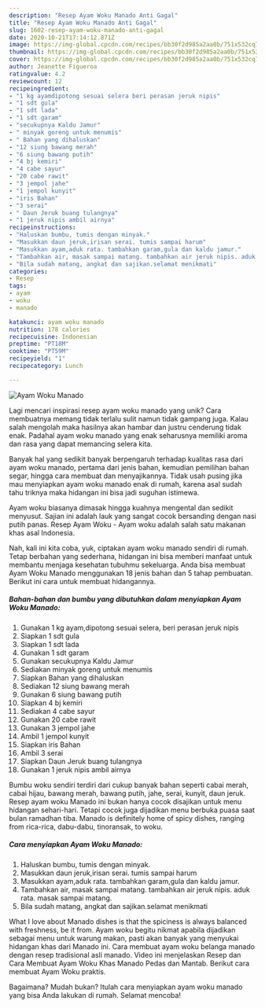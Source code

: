 ```yaml
---
description: "Resep Ayam Woku Manado Anti Gagal"
title: "Resep Ayam Woku Manado Anti Gagal"
slug: 1602-resep-ayam-woku-manado-anti-gagal
date: 2020-10-21T17:14:12.871Z
image: https://img-global.cpcdn.com/recipes/bb30f2d985a2aa0b/751x532cq70/ayam-woku-manado-foto-resep-utama.jpg
thumbnail: https://img-global.cpcdn.com/recipes/bb30f2d985a2aa0b/751x532cq70/ayam-woku-manado-foto-resep-utama.jpg
cover: https://img-global.cpcdn.com/recipes/bb30f2d985a2aa0b/751x532cq70/ayam-woku-manado-foto-resep-utama.jpg
author: Jeanette Figueroa
ratingvalue: 4.2
reviewcount: 12
recipeingredient:
- "1 kg ayamdipotong sesuai selera beri perasan jeruk nipis"
- "1 sdt gula"
- "1 sdt lada"
- "1 sdt garam"
- "secukupnya Kaldu Jamur"
- " minyak goreng untuk menumis"
- " Bahan yang dihaluskan"
- "12 siung bawang merah"
- "6 siung bawang putih"
- "4 bj kemiri"
- "4 cabe sayur"
- "20 cabe rawit"
- "3 jempol jahe"
- "1 jempol kunyit"
- "iris Bahan"
- "3 serai"
- " Daun Jeruk buang tulangnya"
- "1 jeruk nipis ambil airnya"
recipeinstructions:
- "Haluskan bumbu, tumis dengan minyak."
- "Masukkan daun jeruk,irisan serai. tumis sampai harum"
- "Masukkan ayam,aduk rata. tambahkan garam,gula dan kaldu jamur."
- "Tambahkan air, masak sampai matang. tambahkan air jeruk nipis. aduk rata. masak sampai matang."
- "Bila sudah matang, angkat dan sajikan.selamat menikmati"
categories:
- Resep
tags:
- ayam
- woku
- manado

katakunci: ayam woku manado 
nutrition: 178 calories
recipecuisine: Indonesian
preptime: "PT18M"
cooktime: "PT59M"
recipeyield: "1"
recipecategory: Lunch

---
```



![Ayam Woku Manado](https://img-global.cpcdn.com/recipes/bb30f2d985a2aa0b/751x532cq70/ayam-woku-manado-foto-resep-utama.jpg)

Lagi mencari inspirasi resep ayam woku manado yang unik? Cara membuatnya memang tidak terlalu sulit namun tidak gampang juga. Kalau salah mengolah maka hasilnya akan hambar dan justru cenderung tidak enak. Padahal ayam woku manado yang enak seharusnya memiliki aroma dan rasa yang dapat memancing selera kita.

Banyak hal yang sedikit banyak berpengaruh terhadap kualitas rasa dari ayam woku manado, pertama dari jenis bahan, kemudian pemilihan bahan segar, hingga cara membuat dan menyajikannya. Tidak usah pusing jika mau menyiapkan ayam woku manado enak di rumah, karena asal sudah tahu triknya maka hidangan ini bisa jadi suguhan istimewa.

Ayam woku biasanya dimasak hingga kuahnya mengental dan sedikit menyusut. Sajian ini adalah lauk yang sangat cocok bersanding dengan nasi putih panas. Resep Ayam Woku - Ayam woku adalah salah satu makanan khas asal Indonesia.


Nah, kali ini kita coba, yuk, ciptakan ayam woku manado sendiri di rumah. Tetap berbahan yang sederhana, hidangan ini bisa memberi manfaat untuk membantu menjaga kesehatan tubuhmu sekeluarga. Anda bisa membuat Ayam Woku Manado menggunakan 18 jenis bahan dan 5 tahap pembuatan. Berikut ini cara untuk membuat hidangannya.

<!--inarticleads1-->

##### Bahan-bahan dan bumbu yang dibutuhkan dalam menyiapkan Ayam Woku Manado:

1. Gunakan 1 kg ayam,dipotong sesuai selera, beri perasan jeruk nipis
1. Siapkan 1 sdt gula
1. Siapkan 1 sdt lada
1. Gunakan 1 sdt garam
1. Gunakan secukupnya Kaldu Jamur
1. Sediakan  minyak goreng untuk menumis
1. Siapkan  Bahan yang dihaluskan
1. Sediakan 12 siung bawang merah
1. Gunakan 6 siung bawang putih
1. Siapkan 4 bj kemiri
1. Sediakan 4 cabe sayur
1. Gunakan 20 cabe rawit
1. Gunakan 3 jempol jahe
1. Ambil 1 jempol kunyit
1. Siapkan iris Bahan
1. Ambil 3 serai
1. Siapkan  Daun Jeruk buang tulangnya
1. Gunakan 1 jeruk nipis ambil airnya


Bumbu woku sendiri terdiri dari cukup banyak bahan seperti cabai merah, cabai hijau, bawang merah, bawang putih, jahe, serai, kunyit, daun jeruk. Resep ayam woku Manado ini bukan hanya cocok disajikan untuk menu hidangan sehari-hari. Tetapi cocok juga dijadikan menu berbuka puasa saat bulan ramadhan tiba. Manado is definitely home of spicy dishes, ranging from rica-rica, dabu-dabu, tinoransak, to woku. 

<!--inarticleads2-->

##### Cara menyiapkan Ayam Woku Manado:

1. Haluskan bumbu, tumis dengan minyak.
1. Masukkan daun jeruk,irisan serai. tumis sampai harum
1. Masukkan ayam,aduk rata. tambahkan garam,gula dan kaldu jamur.
1. Tambahkan air, masak sampai matang. tambahkan air jeruk nipis. aduk rata. masak sampai matang.
1. Bila sudah matang, angkat dan sajikan.selamat menikmati


What I love about Manado dishes is that the spiciness is always balanced with freshness, be it from. Ayam woku begitu nikmat apabila dijadikan sebagai menu untuk warung makan, pasti akan banyak yang menyukai hidangan khas dari Manado ini. Cara membuat ayam woku belanga manado dengan resep tradisional asli manado. Video ini menjelaskan Resep dan Cara Membuat Ayam Woku Khas Manado Pedas dan Mantab. Berikut cara membuat Ayam Woku praktis. 

Bagaimana? Mudah bukan? Itulah cara menyiapkan ayam woku manado yang bisa Anda lakukan di rumah. Selamat mencoba!
